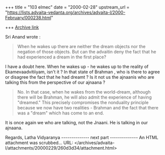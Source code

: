 +++
title = "103 elmec"
date = "2000-02-28"
upstream_url = "https://lists.advaita-vedanta.org/archives/advaita-l/2000-February/000238.html"

+++
[Archive link](https://lists.advaita-vedanta.org/archives/advaita-l/2000-February/000238.html)

>

Sri Anand wrote :

> When
>  he wakes up there are neither the dream objects nor the negation
>  of those objects. But can the advaitin deny the fact that he had
>  experienced a dream in the first place?

I have a doubt here. When he wakes up - he wakes up to the reality of
Ekamevaadvitiiyam, isn't it ? In that state of  Brahman , who is there to
agree or disagree the fact that he had dreamt ? Is it not us the ajnaanis who
are talking this from the perspective of our ajnaana ?

> No. In that case, when
>  he wakes from the world-dream, although there will be Brahman, he
>  will also admit the experience of having "dreamed." This precisely
>  compromises the nonduality principle because we now have two
>  realities - Brahman and the fact that there was a "dream" which
>  has come to an end.

It is once again we who are talking, not the Jnaani. He is talking in our
ajnaana.

Regards,
Latha Vidyaranya
-------------- next part --------------
An HTML attachment was scrubbed...
URL: </archives/advaita-l/attachments/20000229/260d3d34/attachment.html>
